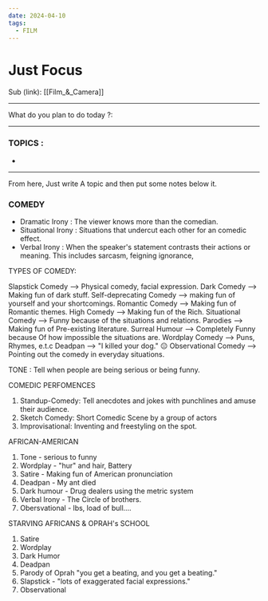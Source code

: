 ```yaml
---
date: 2024-04-10
tags:
  - FILM
---
```


# Just Focus

Sub (link): [[Film_&_Camera]]

---
What do you plan to do today ?: 

---
### TOPICS : 
* 
---
From here, Just write A topic and then put some notes below it. 


### COMEDY 
- Dramatic Irony : The viewer knows more than the comedian.
- Situational Irony : Situations that undercut each other for an comedic effect. 
- Verbal Irony : When the speaker's statement contrasts their actions or meaning. This includes sarcasm, feigning ignorance, 

TYPES OF COMEDY:

Slapstick Comedy --> Physical comedy, facial expression.
Dark Comedy --> Making fun of dark stuff. 
Self-deprecating Comedy --> making fun of yourself and your shortcomings. 
Romantic Comedy --> Making fun of Romantic themes.
High Comedy  --> Making fun of the Rich.
Situational Comedy --> Funny because of the situations and relations.
Parodies --> Making fun of Pre-existing literature.
Surreal Humour --> Completely Funny because Of how impossible the situations are.
Wordplay Comedy --> Puns, Rhymes, e.t.c
Deadpan --> "I killed your dog." 😐
Observational Comedy --> Pointing out the comedy in everyday situations.

TONE : Tell when people are being serious or being funny. 

COMEDIC PERFOMENCES
1. Standup-Comedy: Tell anecdotes and jokes with punchlines and amuse their audience.
2. Sketch Comedy: Short Comedic Scene by a group of actors
3. Improvisational: Inventing and freestyling on the spot. 


AFRICAN-AMERICAN
1. Tone - serious to funny
2. Wordplay - "hur" and hair, Battery
3. Satire - Making fun of American pronunciation
4. Deadpan - My ant died
5. Dark humour - Drug dealers using the metric system
6. Verbal Irony - The Circle of brothers.
7. Obersvational - lbs, load of bull.... 

STARVING AFRICANS & OPRAH's SCHOOL
1. Satire
2. Wordplay
3. Dark Humor
4. Deadpan
5. Parody of Oprah "you get a beating, and you get a beating."
6. Slapstick - "lots of exaggerated facial expressions."
7. Observational 